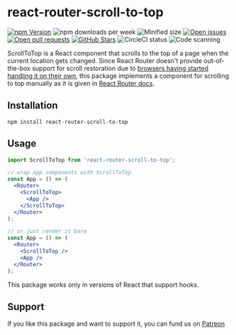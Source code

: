 # react-router-scroll-to-top

[![npm Version](https://img.shields.io/npm/v/react-router-scroll-to-top.svg)](https://www.npmjs.com/package/react-router-scroll-to-top)
![npm downloads per week](https://img.shields.io/npm/dw/react-router-scroll-to-top)
![Minified size](https://img.shields.io/bundlephobia/min/react-router-scroll-to-top)
[![Open issues](https://img.shields.io/github/issues-raw/dimazuien/react-router-scroll-to-top)](https://github.com/dimazuien/react-router-scroll-to-top/issues)
[![Open pull requests](https://img.shields.io/github/issues-pr-raw/dimazuien/react-router-scroll-to-top)](https://github.com/dimazuien/react-router-scroll-to-top/pulls)
[![GitHub Stars](https://img.shields.io/github/stars/dimazuien/react-router-scroll-to-top)](https://github.com/dimazuien/react-router-scroll-to-top/stargazers)
![CircleCI status](https://img.shields.io/circleci/build/github/dimazuien/react-router-scroll-to-top/main?label=circleci)
![Code scanning](https://img.shields.io/github/workflow/status/dimazuien/react-router-scroll-to-top/CodeQL?label=code%20scanning)

ScrollToTop is a React component that scrolls to the top of a page when the current location gets changed. Since React Router doesn't provide out-of-the-box support for scroll restoration due to [browsers having started handling it on their own](https://majido.github.io/scroll-restoration-proposal/history-based-api.html), this package implements a component for scrolling to top manually as it is given in [React Router docs](https://reactrouter.com/web/guides/scroll-restoration#scroll-restoration-scroll-to-top).

## Installation

```shell
npm install react-router-scroll-to-top
```

## Usage

```jsx
import ScrollToTop from 'react-router-scroll-to-top';

// wrap app components with ScrollToTop
const App = () => (
  <Router>
    <ScrollToTop>
      <App />
    </ScrollToTop>
  </Router>
);

// or just render it bare
const App = () => (
  <Router>
    <ScrollToTop />
    <App />
  </Router>
);
```

This package works only in versions of React that support hooks.

## Support

If you like this package and want to support it, you can fund us on [Patreon](https://www.patreon.com/dimazuien)

